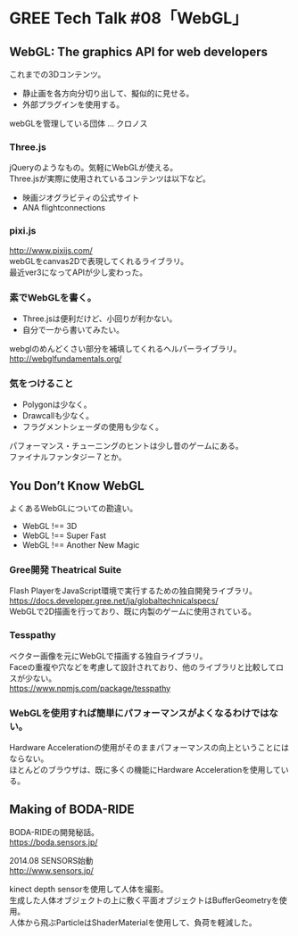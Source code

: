 # GREE Tech Talk #08「WebGL」

## WebGL: The graphics API for web developers

これまでの3Dコンテンツ。

- 静止画を各方向分切り出して、擬似的に見せる。
- 外部プラグインを使用する。

webGLを管理している団体 … クロノス

### Three.js

jQueryのようなもの。気軽にWebGLが使える。  
Three.jsが実際に使用されているコンテンツは以下など。

- 映画ジオグラビティの公式サイト
- ANA flightconnections

### pixi.js

http://www.pixijs.com/  
webGLをcanvas2Dで表現してくれるライブラリ。  
最近ver3になってAPIが少し変わった。

### 素でWebGLを書く。

- Three.jsは便利だけど、小回りが利かない。
- 自分で一から書いてみたい。

webglのめんどくさい部分を補填してくれるヘルパーライブラリ。  
http://webglfundamentals.org/

### 気をつけること

- Polygonは少なく。
- Drawcallも少なく。
- フラグメントシェーダの使用も少なく。

パフォーマンス・チューニングのヒントは少し昔のゲームにある。  
ファイナルファンタジー７とか。

## You Don’t Know WebGL

よくあるWebGLについての勘違い。

- WebGL !== 3D
- WebGL !== Super Fast
- WebGL !== Another New Magic

### Gree開発 Theatrical Suite

Flash PlayerをJavaScript環境で実行するための独自開発ライブラリ。  
https://docs.developer.gree.net/ja/globaltechnicalspecs/  
WebGLで2D描画を行っており、既に内製のゲームに使用されている。

### Tesspathy

ベクター画像を元にWebGLで描画する独自ライブラリ。  
Faceの重複や穴などを考慮して設計されており、他のライブラリと比較してロスが少ない。  
https://www.npmjs.com/package/tesspathy

### WebGLを使用すれば簡単にパフォーマンスがよくなるわけではない。

Hardware Accelerationの使用がそのままパフォーマンスの向上ということにはならない。  
ほとんどのブラウザは、既に多くの機能にHardware Accelerationを使用している。

## Making of BODA-RIDE

BODA-RIDEの開発秘話。  
https://boda.sensors.jp/

2014.08 SENSORS始動  
http://www.sensors.jp/

kinect depth sensorを使用して人体を撮影。  
生成した人体オブジェクトの上に敷く平面オブジェクトはBufferGeometryを使用。  
人体から飛ぶParticleはShaderMaterialを使用して、負荷を軽減した。



